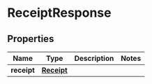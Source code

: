 

# ReceiptResponse


## Properties

Name | Type | Description | Notes
------------ | ------------- | ------------- | -------------
**receipt** | [**Receipt**](Receipt.md) |  | 



